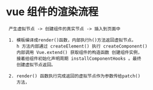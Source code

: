 

#  vue 组件的渲染流程
    
     产生虚拟节点 -> 创建组件的真实节点 -> 插入到页面中

     1. 模板编译成render()函数，内部执行h()方法返回虚拟节点。
        h 方法内部通过 createElement() 执行 createComponent()
        内部调用 Vue.extend() 获取组件的构造函数 创建组件实例，
        接着给组件初始化声明周期 installComponentHooks 。最终
        创建虚拟节点返回。

     2. render() 函数执行完成返回的虚拟节点作为参数传给patch() 
        方法，  
      